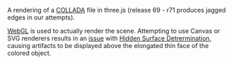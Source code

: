 A rendering of a [COLLADA](https://en.wikipedia.org/wiki/COLLADA) file in three.js (release 69 - r71 produces jagged edges in our attempts).

[WebGL](https://en.wikipedia.org/wiki/WebGL) is used to actually render the scene. Attempting to use Canvas or SVG renderers results in an [issue](https://github.com/mrdoob/three.js/issues/6887) with [Hidden Surface Detrermination](https://en.wikipedia.org/wiki/Hidden_surface_determination), causing artifacts to be displayed above the elongated thin face of the colored object.
